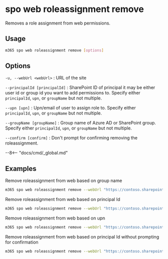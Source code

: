 # spo web roleassignment remove

Removes a role assignment from web permissions.

## Usage

```sh
m365 spo web roleassignment remove [options]
```

## Options

`-u, --webUrl <webUrl>`
: URL of the site

`--principalId [principalId]`
: SharePoint ID of principal it may be either user id or group id you want to add permissions to. Specify either `principalId`, `upn`, or `groupName` but not multiple.

`--upn [upn]`
: Upn/email of user to assign role to. Specify either `principalId`, `upn`, or `groupName` but not multiple.

`--groupName [groupName]`
: Group name of Azure AD or SharePoint group. Specify either `principalId`, `upn`, or `groupName` but not multiple.

`--confirm [confirm]`
: Don't prompt for confirming removing the roleassignment.

--8<-- "docs/cmd/_global.md"

## Examples

Remove roleassignment from web based on group name

```sh
m365 spo web roleassignment remove --webUrl "https://contoso.sharepoint.com/sites/contoso-sales" --groupName "saleGroup"
```

Remove roleassignment from web based on principal Id

```sh
m365 spo web roleassignment remove --webUrl "https://contoso.sharepoint.com/sites/contoso-sales" --principalId 2
```

Remove roleassignment from web based on upn

```sh
m365 spo web roleassignment remove --webUrl "https://contoso.sharepoint.com/sites/contoso-sales" --upn "someaccount@tenant.onmicrosoft.com"
```

Remove roleassignment from web based on principal Id without prompting for confirmation

```sh
m365 spo web roleassignment remove --webUrl "https://contoso.sharepoint.com/sites/contoso-sales" --principalId 2 --confirm
```


